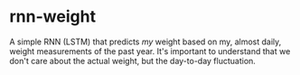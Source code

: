 # rnn-weight

A simple RNN (LSTM) that predicts *my* weight based on my, almost daily, weight measurements of the past year. It's important to understand that we don't care about the actual weight, but the day-to-day fluctuation. 
